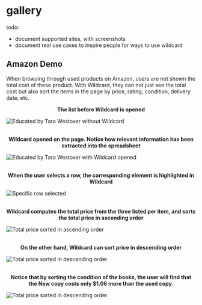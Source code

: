 #  gallery

todo:

* document supported sites, with screenshots
* document real use cases to inspire people for ways to use wildcard

## Amazon Demo
When browsing through used products on Amazon, users are not shown the total cost of these product. With Wildcard, they can not just see the total cost but also sort the items in the page by price, rating, condition, delivery date, etc.


**<div align="center"> The list before Wildcard is opened </div>**

![Educated by Tara Westover without Wildcard](https://github.com/geoffreylitt/wildcard/blob/master/docs/photos/amazon/wildcard_closed.png) 
<br/>
<br/>

**<div align="center"> Wildcard opened on the page. Notice how relevant information has been extracted into the spreadsheet</div>**

![Educated by Tara Westover with Wildcard opened](https://github.com/geoffreylitt/wildcard/blob/gallery/docs/photos/amazon/wildcard_open.png)
<br/>
<br/>

**<div align="center"> When the user selects a row, the corresponding element is highlighted in Wildcard</div>**

![Specific row selected](https://github.com/geoffreylitt/wildcard/blob/gallery/docs/photos/amazon/select_cell_highlighted.png)
<br/>
<br/>

**<div align="center"> Wildcard computes the total price from the three listed per item, and sorts the total price in ascending order</div>**

![Total price sorted in ascending order](https://github.com/geoffreylitt/wildcard/blob/gallery/docs/photos/amazon/ascended_sort.png)
<br/>
<br/>

**<div align="center"> On the other hand, Wildcard can sort price in descending order</div>**

![Total price sorted in descending order](https://github.com/geoffreylitt/wildcard/blob/gallery/docs/photos/amazon/descended_sort.png)
<br/>
<br/>

**<div align="center"> Notice that by sorting the condition of the books, the user will find that the New copy costs only $1.06 more than the used copy. </div>**

![Total price sorted in descending order](https://github.com/geoffreylitt/wildcard/blob/gallery/docs/photos/amazon/cheap_item.png)